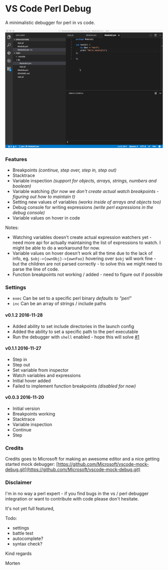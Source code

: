 # VS Code Perl Debug

A minimalistic debugger for perl in vs code.

![Perl Debug](images/vscode-perl-debugger.gif)

### Features
* Breakpoints *(continue, step over, step in, step out)*
* Stacktrace
* Variable inspection *(support for objects, arrays, strings, numbers and boolean)*
* Variable watching *(for now we don't create actual watch breakpoints - figuring out how to maintain t)*
* Setting new values of variables *(works inside of arrays and objects too)*
* Debug console for writing expressions *(write perl expressions in the debug console)*
* Variable values on hover in code

Notes:
* Watching variables doesn't create actual expression watchers yet - need more api for actually maintaining the list of expressions to watch. I might be able to do a workaround for now.
* Variable values on hover doesn't work all the time due to the lack of info, eg. `$obj->{ownObj}->{ownFoo}` hovering over `$obj` will work fine - but the children are not parsed correctly - to solve this we might need to parse the line of code.
* Function breakpoints not working / added - need to figure out if possible

### Settings

* `exec` Can be set to a specific perl binary *defaults to "perl"*
* `inc` Can be an array of strings / include paths

#### v0.1.2 2016-11-28
* Added ability to set include directories in the launch config
* Added the ability to set a specific path to the perl executable
* Run the debugger with `shell` enabled - hope this will solve [#1](https://github.com/raix/vscode-perl-debug/issues/1)

#### v0.1.1 2016-11-27

* Step in
* Step out
* Set variable from inspector
* Watch variables and expressions
* Initial hover added
* Failed to implement function breakpoints *(disabled for now)*

#### v0.0.3 2016-11-20

* Initial version
* Breakpoints working
* Stacktrace
* Variable inspection
* Continue
* Step

### Credits

Credits goes to Microsoft for making an awesome editor and a nice getting started mock debugger: [https://github.com/Microsoft/vscode-mock-debug.git](https://github.com/Microsoft/vscode-mock-debug.git)

### Disclaimer

I'm in no way a perl expert - if you find bugs in the vs / perl debugger integration or want to contribute with code please don't hesitate.

It's not yet full featured,

Todo:
* settings
* battle test
* autocomplete?
* syntax check?

Kind regards

Morten
